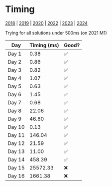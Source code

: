 # Timing

[2018](/2018) | [2019](/2019) | [2020](/2020) | [2022](/2022) | [2023](/2023) | [2024](/2024)

Trying for all solutions under 500ms (on 2021 M1)

| Day    | Timing (ms) | Good? |
|--------|-------------| ----  |
| Day 1  | 0.38        |✅     |
| Day 2  | 0.86        |✅     |
| Day 3  | 0.82        |✅     |
| Day 4  | 1.07        |✅     |
| Day 5  | 0.63        |✅     |
| Day 6  | 1.45        |✅     |
| Day 7  | 0.68        |✅     |
| Day 8  | 22.06       |✅     |
| Day 9  | 46.80       |✅     |
| Day 10 | 0.13        |✅     |
| Day 11 | 146.04      |✅     |
| Day 12 | 21.59       |✅     |
| Day 13 | 11.00       |✅     |
| Day 14 | 458.39      |✅     |
| Day 15 | 25572.33    |❌     |
| Day 16 | 1661.38     |❌     |  
